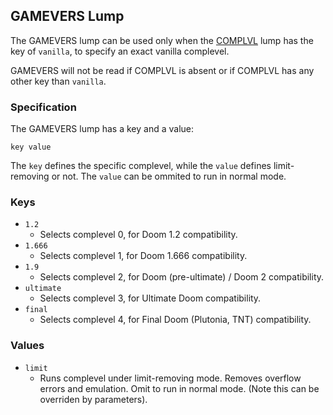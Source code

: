 ## GAMEVERS Lump

The GAMEVERS lump can be used only when the [COMPLVL](complvl.md) lump has the key of `vanilla`, to specify an exact vanilla complevel.

GAMEVERS will not be read if COMPLVL is absent or if COMPLVL has any other key than `vanilla`.

### Specification

The GAMEVERS lump has a key and a value:

`key value`

The `key` defines the specific complevel, while the `value` defines limit-removing or not. The `value` can be ommited to run in normal mode.

### Keys

- `1.2`
  - Selects complevel 0, for Doom 1.2 compatibility.
- `1.666`
  - Selects complevel 1, for Doom 1.666 compatibility.
- `1.9`
  - Selects complevel 2, for Doom (pre-ultimate) / Doom 2 compatibility.
- `ultimate`
  - Selects complevel 3, for Ultimate Doom compatibility.
- `final`
  - Selects complevel 4, for Final Doom (Plutonia, TNT) compatibility.

### Values

- `limit`
  - Runs complevel under limit-removing mode. Removes overflow errors and emulation. Omit to run in normal mode. (Note this can be overriden by parameters).